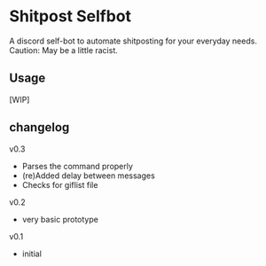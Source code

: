 # Shitpost Selfbot


A discord self-bot to automate shitposting for your everyday needs. Caution: May be a little racist.

## Usage
[WIP]

## changelog

v0.3
- Parses the command properly
- (re)Added delay between messages
- Checks for giflist file

v0.2
- very basic prototype

v0.1
- initial